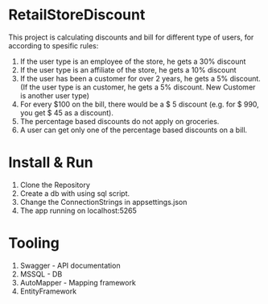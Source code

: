 # RetailStoreDiscount
 This project is calculating discounts and bill for different type of users, for according to spesific rules:
   1.	If the user type is an employee of the store, he gets a 30% discount
   2.	If the user type is an affiliate of the store, he gets a 10% discount
   3.	If the user has been a customer for over 2 years, he gets a 5% discount. (If the user type is an customer, he gets a 5% discount. New Customer is another user type)
   4.	For every $100 on the bill, there would be a $ 5 discount (e.g. for $ 990, you get $ 45 as a discount).
   5.	The percentage based discounts do not apply on groceries.
   6.	A user can get only one of the percentage based discounts on a bill.
# Install & Run
   1. Clone the Repository
   2. Create a db with using sql script.
   3. Change the ConnectionStrings in appsettings.json
   4. The app running on localhost:5265
# Tooling
1.	Swagger - API documentation
2.	MSSQL - DB
3.	AutoMapper - Mapping framework
4.	EntityFramework
